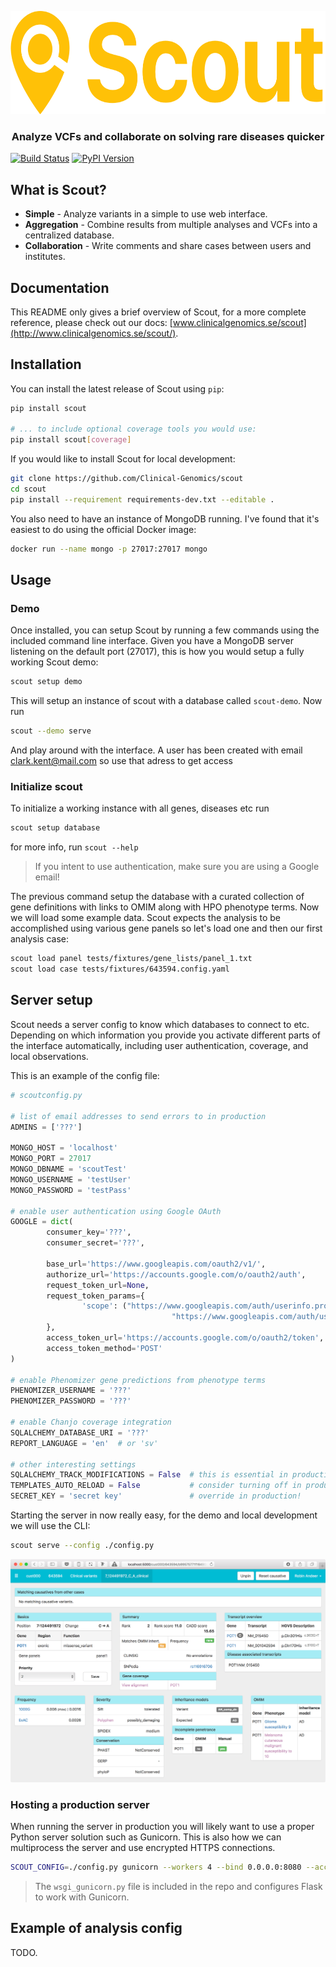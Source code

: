 <p align="center">
	<a href="http://www.clinicalgenomics.se/scout">
		<img height="165" src="artwork/logo-display.png">
	</a>
	<h3 align="center">Analyze VCFs and collaborate on solving rare diseases quicker</h3>
</p>

[![Build Status][travis-img]][travis-url]
[![PyPI Version][pypi-img]][pypi-url]

## What is Scout?

- **Simple** - Analyze variants in a simple to use web interface.
- **Aggregation** - Combine results from multiple analyses and VCFs into a centralized database.
- **Collaboration** - Write comments and share cases between users and institutes.

## Documentation

This README only gives a brief overview of Scout, for a more complete reference, please check out our docs: [www.clinicalgenomics.se/scout](http://www.clinicalgenomics.se/scout/).

## Installation

You can install the latest release of Scout using `pip`:

```bash
pip install scout

# ... to include optional coverage tools you would use:
pip install scout[coverage]
```

If you would like to install Scout for local development:

```bash
git clone https://github.com/Clinical-Genomics/scout
cd scout
pip install --requirement requirements-dev.txt --editable .
```

You also need to have an instance of MongoDB running. I've found that it's easiest to do using the official Docker image:

```bash
docker run --name mongo -p 27017:27017 mongo
```

## Usage

### Demo

Once installed, you can setup Scout by running a few commands using the included command line interface. Given you have a MongoDB server listening on the default port (27017), this is how you would setup a fully working Scout demo:

```bash
scout setup demo
```

This will setup an instance of scout with a database called `scout-demo`. Now run

```bash
scout --demo serve
```
And play around with the interface. A user has been created with email clark.kent@mail.com so use that adress to get access

### Initialize scout

To initialize a working instance with all genes, diseases etc run

```bash
scout setup database
```

for more info, run `scout --help`

> If you intent to use authentication, make sure you are using a Google email!

The previous command setup the database with a curated collection of gene definitions with links to OMIM along with HPO phenotype terms. Now we will load some example data. Scout expects the analysis to be accomplished using various gene panels so let's load one and then our first analysis case:

```bash
scout load panel tests/fixtures/gene_lists/panel_1.txt
scout load case tests/fixtures/643594.config.yaml
```

## Server setup

Scout needs a server config to know which databases to connect to etc. Depending on which information you provide you activate different parts of the interface automatically, including user authentication, coverage, and local observations.

This is an example of the config file:

```python
# scoutconfig.py

# list of email addresses to send errors to in production
ADMINS = ['???']

MONGO_HOST = 'localhost'
MONGO_PORT = 27017
MONGO_DBNAME = 'scoutTest'
MONGO_USERNAME = 'testUser'
MONGO_PASSWORD = 'testPass'

# enable user authentication using Google OAuth
GOOGLE = dict(
		consumer_key='???',
		consumer_secret='???',

		base_url='https://www.googleapis.com/oauth2/v1/',
		authorize_url='https://accounts.google.com/o/oauth2/auth',
		request_token_url=None,
		request_token_params={
				'scope': ("https://www.googleapis.com/auth/userinfo.profile "
									"https://www.googleapis.com/auth/userinfo.email"),
		},
		access_token_url='https://accounts.google.com/o/oauth2/token',
		access_token_method='POST'
)

# enable Phenomizer gene predictions from phenotype terms
PHENOMIZER_USERNAME = '???'
PHENOMIZER_PASSWORD = '???'

# enable Chanjo coverage integration
SQLALCHEMY_DATABASE_URI = '???'
REPORT_LANGUAGE = 'en'  # or 'sv'

# other interesting settings
SQLALCHEMY_TRACK_MODIFICATIONS = False  # this is essential in production
TEMPLATES_AUTO_RELOAD = False  			# consider turning off in production
SECRET_KEY = 'secret key'               # override in production!
```

Starting the server in now really easy, for the demo and local development we will use the CLI:

```bash
scout serve --config ./config.py
```

![Scout Interface demo](artwork/scout-variant-demo.png)

### Hosting a production server

When running the server in production you will likely want to use a proper Python server solution such as Gunicorn. This is also how we can multiprocess the server and use encrypted HTTPS connections.

```bash
SCOUT_CONFIG=./config.py gunicorn --workers 4 --bind 0.0.0.0:8080 --access-logfile - --error-logfile - --keyfile /tmp/myserver.key --certfile /tmp/server.crt wsgi_gunicorn:app
```

> The `wsgi_gunicorn.py` file is included in the repo and configures Flask to work with Gunicorn.

## Example of analysis config

TODO.

[travis-img]: https://img.shields.io/travis/Clinical-Genomics/scout/develop.svg?style=flat-square
[travis-url]: https://travis-ci.org/Clinical-Genomics/scout
[pypi-img]: https://img.shields.io/pypi/v/scout-browser.svg?style=flat-square
[pypi-url]: https://pypi.python.org/pypi/scout-browser/
